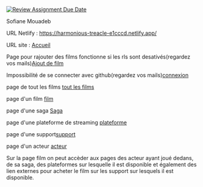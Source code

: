 [![Review Assignment Due Date](https://classroom.github.com/assets/deadline-readme-button-24ddc0f5d75046c5622901739e7c5dd533143b0c8e959d652212380cedb1ea36.svg)](https://classroom.github.com/a/DLDyybNZ)

Sofiane Mouadeb

URL Netlify : https://harmonious-treacle-e1cccd.netlify.app/

URL site : [Accueil](https://filmsm.mouadeb.fr/)

Page pour rajouter des films fonctionne si les rls sont desativés(regardez vos mails)[Ajout de film](https://filmsm.mouadeb.fr/films/edit/)

Impossibilité de se connecter avec github(regardez vos mails)[connexion](https://filmsm.mouadeb.fr/login-logout)

page de tout les films [tout les films](https://filmsm.mouadeb.fr/films)

page d'un film [film](https://filmsm.mouadeb.fr/films/2)

page d'une saga [Saga](https://filmsm.mouadeb.fr/saga/2)

page d'une plateforme de streaming [plateforme](https://filmsm.mouadeb.fr/plateforme/2)

page d'une support[support](https://filmsm.mouadeb.fr/support/7)

page d'un acteur [acteur](https://filmsm.mouadeb.fr/celebrite/1)

Sur la page film on peut accèder aux pages des acteur ayant joué dedans, de sa saga, des plateformes sur lesquelle il est disponible et également des lien externes pour acheter le film sur les support sur lesquels il est disponible. 

